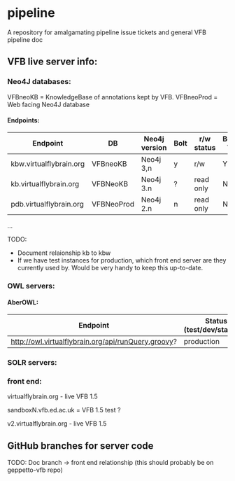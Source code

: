 # pipeline
A repository for amalgamating pipeline issue tickets and general VFB pipeline doc

## VFB live server info:

### Neo4J databases:

VFBneoKB = KnowledgeBase of annotations kept by VFB.
VFBneoProd = Web facing Neo4J database

#### Endpoints: 

 Endpoint | DB | Neo4j version | Bolt | r/w status | Behind VPN | Status in pipeline (test/dev/staging/production) |
 --- | ----| --- | --- | --- | ----| ---- 
 kbw.virtualflybrain.org | VFBneoKB | Neo4j 3,n | y | r/w | Y | production |
kb.virtualflybrain.org   | VFBNeoKB | Neo4j 3.n | ? | read only | N | ? | 
pdb.virtualflybrain.org  | VFBNeoProd |  Neo4j 2.n | n | read only | N | production?|
...

TODO: 
 - Document relaionship kb to kbw
 - If we have test instances for production, which front end server are they currently used by.  Would be very handy to keep this up-to-date.

### OWL servers:

#### AberOWL: 
 Endpoint |  Status in pipeline (test/dev/staging/production) |
 --- | ----
http://owl.virtualflybrain.org/api/runQuery.groovy? | production

### SOLR servers:

### front end:

virtualflybrain.org - live VFB 1.5

sandboxN.vfb.ed.ac.uk  = VFB 1.5 test ?

v2.virtualflybrain.org - live VFB 1.5

## GitHub branches for server code

TODO: Doc branch -> front end relationship (this should probably be on geppetto-vfb repo)

